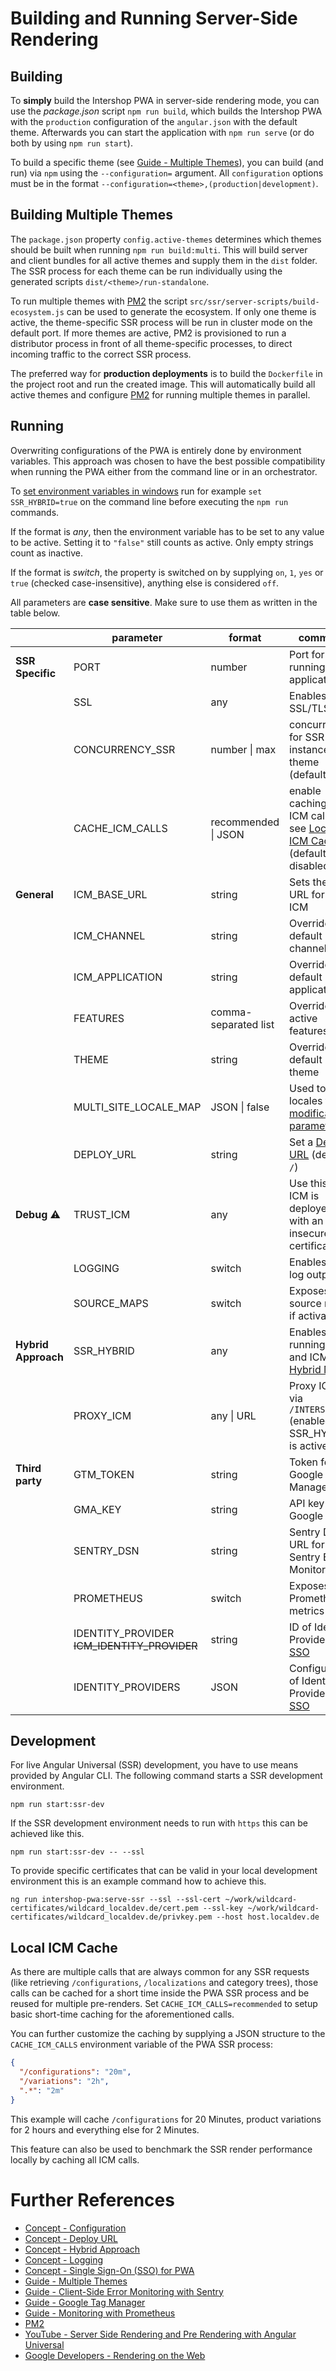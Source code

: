 <!--
kb_guide
kb_pwa
kb_everyone
kb_sync_latest_only
-->

# Building and Running Server-Side Rendering

## Building

To **simply** build the Intershop PWA in server-side rendering mode, you can use the _package.json_ script `npm run build`, which builds the Intershop PWA with the `production` configuration of the `angular.json` with the default theme.
Afterwards you can start the application with `npm run serve` (or do both by using `npm run start`).

To build a specific theme (see [Guide - Multiple Themes][multiple-themes]), you can build (and run) via `npm` using the `--configuration=` argument.
All `configuration` options must be in the format `--configuration=<theme>,(production|development)`.

## Building Multiple Themes

The `package.json` property `config.active-themes` determines which themes should be built when running `npm run build:multi`.
This will build server and client bundles for all active themes and supply them in the `dist` folder.
The SSR process for each theme can be run individually using the generated scripts `dist/<theme>/run-standalone`.

To run multiple themes with [PM2][pm2] the script `src/ssr/server-scripts/build-ecosystem.js` can be used to generate the ecosystem.
If only one theme is active, the theme-specific SSR process will be run in cluster mode on the default port.
If more themes are active, PM2 is provisioned to run a distributor process in front of all theme-specific processes, to direct incoming traffic to the correct SSR process.

The preferred way for **production deployments** is to build the `Dockerfile` in the project root and run the created image.
This will automatically build all active themes and configure [PM2][pm2] for running multiple themes in parallel.

## Running

Overwriting configurations of the PWA is entirely done by environment variables.
This approach was chosen to have the best possible compatibility when running the PWA either from the command line or in an orchestrator.

To [set environment variables in windows](https://docs.microsoft.com/en-us/windows-server/administration/windows-commands/set_1) run for example `set SSR_HYBRID=true` on the command line before executing the `npm run` commands.

If the format is _any_, then the environment variable has to be set to any value to be active.
Setting it to `"false"` still counts as active.
Only empty strings count as inactive.

If the format is _switch_, the property is switched on by supplying `on`, `1`, `yes` or `true` (checked case-insensitive), anything else is considered `off`.

All parameters are **case sensitive**.
Make sure to use them as written in the table below.

|                     | parameter                                   | format               | comment                                                                                      |
| ------------------- | ------------------------------------------- | -------------------- | -------------------------------------------------------------------------------------------- |
| **SSR Specific**    | PORT                                        | number               | Port for running the application                                                             |
|                     | SSL                                         | any                  | Enables SSL/TLS                                                                              |
|                     | CONCURRENCY_SSR                             | number \| max        | concurrency for SSR instances per theme (default: 2)                                         |
|                     | CACHE_ICM_CALLS                             | recommended \| JSON  | enable caching for ICM calls, see [Local ICM Cache](#local-icm-cache) (default: disabled)    |
| **General**         | ICM_BASE_URL                                | string               | Sets the base URL for the ICM                                                                |
|                     | ICM_CHANNEL                                 | string               | Overrides the default channel                                                                |
|                     | ICM_APPLICATION                             | string               | Overrides the default application                                                            |
|                     | FEATURES                                    | comma-separated list | Overrides active features                                                                    |
|                     | THEME                                       | string               | Overrides the default theme                                                                  |
|                     | MULTI_SITE_LOCALE_MAP                       | JSON \| false        | Used to map locales to [url modification parameters](../guides/multi-site-configurations.md) |
|                     | DEPLOY_URL                                  | string               | Set a [Deploy URL][concept-deploy-url] (default `/`)                                         |
| **Debug** :warning: | TRUST_ICM                                   | any                  | Use this if ICM is deployed with an insecure certificate                                     |
|                     | LOGGING                                     | switch               | Enables extra log output                                                                     |
|                     | SOURCE_MAPS                                 | switch               | Exposes source maps if activated                                                             |
| **Hybrid Approach** | SSR_HYBRID                                  | any                  | Enables running PWA and ICM in [Hybrid Mode][concept-hybrid]                                 |
|                     | PROXY_ICM                                   | any \| URL           | Proxy ICM via `/INTERSHOP` (enabled if SSR_HYBRID is active)                                 |
| **Third party**     | GTM_TOKEN                                   | string               | Token for Google Tag Manager                                                                 |
|                     | GMA_KEY                                     | string               | API key for Google Maps                                                                      |
|                     | SENTRY_DSN                                  | string               | Sentry DSN URL for using Sentry Error Monitor                                                |
|                     | PROMETHEUS                                  | switch               | Exposes Prometheus metrics                                                                   |
|                     | IDENTITY_PROVIDER ~~ICM_IDENTITY_PROVIDER~~ | string               | ID of Identity Provider for [SSO][concept-sso]                                               |
|                     | IDENTITY_PROVIDERS                          | JSON                 | Configuration of Identity Providers for [SSO][concept-sso]                                   |

## Development

For live Angular Universal (SSR) development, you have to use means provided by Angular CLI.
The following command starts a SSR development environment.

```
npm run start:ssr-dev
```

If the SSR development environment needs to run with `https` this can be achieved like this.

```
npm run start:ssr-dev -- --ssl
```

To provide specific certificates that can be valid in your local development environment this is an example command how to achieve this.

```
ng run intershop-pwa:serve-ssr --ssl --ssl-cert ~/work/wildcard-certificates/wildcard_localdev.de/cert.pem --ssl-key ~/work/wildcard-certificates/wildcard_localdev.de/privkey.pem --host host.localdev.de
```

## Local ICM Cache

As there are multiple calls that are always common for any SSR requests (like retrieving `/configurations`, `/localizations` and category trees), those calls can be cached for a short time inside the PWA SSR process and be reused for multiple pre-renders.
Set `CACHE_ICM_CALLS=recommended` to setup basic short-time caching for the aforementioned calls.

You can further customize the caching by supplying a JSON structure to the `CACHE_ICM_CALLS` environment variable of the PWA SSR process:

```json
{
  "/configurations": "20m",
  "/variations": "2h",
  ".*": "2m"
}
```

This example will cache `/configurations` for 20 Minutes, product variations for 2 hours and everything else for 2 Minutes.

This feature can also be used to benchmark the SSR render performance locally by caching all ICM calls.

# Further References

- [Concept - Configuration](../concepts/configuration.md)
- [Concept - Deploy URL][concept-deploy-url]
- [Concept - Hybrid Approach][concept-hybrid]
- [Concept - Logging](../concepts/logging.md)
- [Concept - Single Sign-On (SSO) for PWA][concept-sso]
- [Guide - Multiple Themes][multiple-themes]
- [Guide - Client-Side Error Monitoring with Sentry](./sentry-error-monitoring.md)
- [Guide - Google Tag Manager](./google-tag-manager.md)
- [Guide - Monitoring with Prometheus](./prometheus-monitoring.md)
- [PM2][pm2]
- [YouTube - Server Side Rendering and Pre Rendering with Angular Universal](https://www.youtube.com/watch?v=-VDOAjzLcvQ)
- [Google Developers - Rendering on the Web](https://developers.google.com/web/updates/2019/02/rendering-on-the-web)

[concept-sso]: ../concepts/sso.md
[concept-hybrid]: ../concepts/hybrid-approach.md
[concept-deploy-url]: ../concepts/deploy-url.md
[multiple-themes]: ./multiple-themes.md
[pm2]: https://pm2.keymetrics.io
